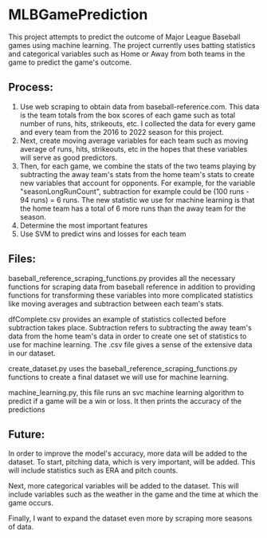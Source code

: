 # MLBGamePrediction

This project attempts to predict the outcome of Major League Baseball games using machine learning. The project currently uses batting statistics and categorical variables such as Home or Away from both teams in the game to predict the game's outcome. 

## Process:

1. Use web scraping to obtain data from baseball-reference.com. This data is the team totals from the box scores of each game such as total number of runs, hits, strikeouts, etc. I collected the data for every game and every team from the 2016 to 2022 season for this project.
2. Next, create moving average variables for each team such as moving average of runs, hits, strikeouts, etc in the hopes that these variables will serve as good predictors.
3. Then, for each game, we combine the stats of the two teams playing by subtracting the away team's stats from the home team's stats to create new variables that account for opponents. For example, for the variable "seasonLongRunCount", subtraction for example could be (100 runs - 94 runs) = 6 runs. The new statistic we use for machine learning is that the home team has a total of 6 more runs than the away team for the season.
4. Determine the most important features
5. Use SVM to predict wins and losses for each team


## Files: 

baseball_reference_scraping_functions.py provides all the necessary functions for scraping data from baseball reference in addition to providing functions for transforming these variables into more complicated statistics like moving averages and subtraction between each team's stats. 

dfComplete.csv provides an example of statistics collected before subtraction takes place. Subtraction refers to subtracting the away team's data from the home team's data in order to create one set of statistics to use for machine learning. The .csv file gives a sense of the extensive data in our dataset.

create_dataset.py uses the baseball_reference_scraping_functions.py functions to create a final dataset we will use for machine learning.

machine_learning.py, this file runs an svc machine learning algorithm to predict if a game will be a win or loss. It then prints the accuracy of the predictions

## Future:

In order to improve the model's accuracy, more data will be added to the dataset. To start, pitching data, which is very important, will be added. This will include statistics such as ERA and pitch counts. 

Next, more categorical variables will be added to the dataset. This will include variables such as the weather in the game and the time at which the game occurs.

Finally, I want to expand the dataset even more by scraping more seasons of data.
